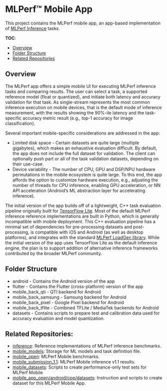# MLPerf™ Mobile App

This project contains the MLPerf mobile app, an app-based implementation of
[MLPerf Inference](https://github.com/mlperf/inference) tasks.

**TOC**:

* [Overview](#overview)
* [Folder Structure](#folder-structure)
* [Related Repositories](#related-repositories)

## Overview

The MLPerf app offers a simple mobile UI for executing MLPerf inference tasks
and comparing results. The user can select a task, a supported reference model
(float or quantized), and initiate both latency and accuracy validation for that
task. As single-stream represents the most common inference execution on mobile
devices, that is the default mode of inference measurement, with the results
showing the 90%-ile latency and the task-specific accuracy metric result (e.g.,
top-1 accuracy for image classification).

Several important mobile-specific considerations are addressed in the app:

*   Limited disk space - Certain datasets are quite large (multiple gigabytes),
    which makes an exhaustive evaluation difficult. By default, the app does not
    include the full dataset for validation. The client can optionally push part
    or all of the task validation datasets, depending on their use-case.
*   Device variability - The number of CPU, GPU and DSP/NPU hardware
    permutations in the mobile ecosystem is quite large. To this end, the app
    affords the option to customize hardware execution, e.g., adjusting the
    number of threads for CPU inference, enabling GPU acceleration, or NN API
    acceleration (Android’s ML abstraction layer for accelerating inference).

The initial version of the app builds off of a lightweight, C++ task evaluation
pipeline originally built for
[TensorFlow Lite](https://www.tensorflow.org/lite/). Most of the default MLPerf
inference reference implementations are built in Python, which is generally
incompatible with mobile deployment. This C++ evaluation pipeline has a minimal
set of dependencies for pre-processing datasets and post-processing, is
compatible with iOS and Android (as well as desktop platforms), and integrates
with the standard
[MLPerf LoadGen library](https://github.com/mlperf/inference/tree/master/loadgen).
While the initial version of the app uses TensorFlow Lite as the default
inference engine, the plan is to support addition of alternative inference
frameworks contributed by the broader MLPerf community.

## Folder Structure

* android - Contains the Android version of the app
* flutter - Contains the Flutter (cross-platform) version of the app
* mobile_back_qti - QTI backend for Android
* mobile_back_samsung - Samsung backend for Android
* mobile_back_pixel - Google Pixel backend for Android
* mobile_back_tflite - Combined TFLite / MediaTek backends for Android
* datasets - Contains scripts to prepare test and calibration data used for accuracy evaluation and model quantization.

## Related Repositories:

* [inference](https://github.com/mlcommons/inference): Reference implementations of MLPerf inference benchmarks.
* [mobile_models](https://github.com/mlcommons/mobile_models): Storage for ML models and task definition file.
* [mobile_open](https://github.com/mlcommons/mobile_open): MLPerf Mobile benchmarks.
* [mobile_submission_1.1](https://github.com/mlcommons/mobile_submission_1.1): MLPerf Mobile inference v1.1 results.
* [mobile_datasets](https://github.com/mlcommons/mobile_datasets): Scripts to create performance-only test sets for
  MLPerf Mobile
* [mobile_app_open/android/cpp/datasets](https://github.com/mlcommons/mobile_app_open/tree/master/android/cpp/datasets):
  Instruction and scripts to create dataset for this MLPerf Mobile App.
  
